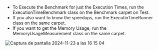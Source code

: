 - To Execute the Benchmark for just the Execution Times, run the ExecutionTimeBenchmark class on the Benchmark carpet on Test.
- If you also want to know the speedups, run the ExecutinTimeRunner class on the same carpet.
- If you want to get the Memory Usage, run the MemoryUsageMeasurement class on the same carpet.

![Captura de pantalla 2024-11-23 a las 16 15 04](https://github.com/user-attachments/assets/ebf2ad37-41b3-47ed-8a3b-2b338824e495)

